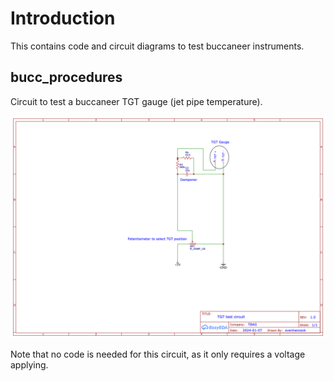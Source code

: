 # Introduction

This contains code and circuit diagrams to test buccaneer instruments.


## bucc\_procedures

Circuit to test a buccaneer TGT gauge (jet pipe temperature).

![TGT gauge circuit](images/TGT_test_circuit.png)

Note that no code is needed for this circuit, as it only requires a voltage applying.



